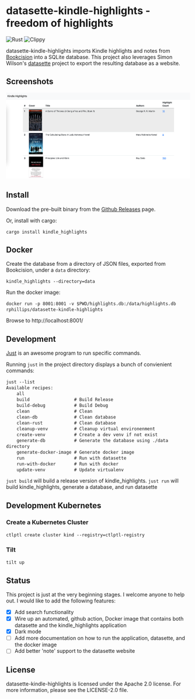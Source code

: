 # datasette-kindle-highlights - freedom of highlights

![Rust](https://github.com/rphillips/datasette-kindle-highlights/workflows/Rust/badge.svg) ![Clippy](https://github.com/rphillips/datasette-kindle-highlights/workflows/Clippy/badge.svg)

datasette-kindle-highlights imports Kindle highlights and notes from [Bookcision](https://readwise.io/bookcision) into a SQLite database. This project also leverages Simon Wilson's [datasette](https://github.com/simonw/datasette) project to export the resulting database as a website. 

## Screenshots

![](https://raw.githubusercontent.com/rphillips/datasette-kindle-highlights/screenshots/screenshot1.png)

## Install

Download the pre-built binary from the [Github
Releases](https://github.com/rphillips/datasette-kindle-highlights/releases)
page.

Or, install with cargo:

```
cargo install kindle_highlights
```

## Docker

Create the database from a directory of JSON files, exported from Bookcision,
under a `data` directory:

```
kindle_highlights --directory=data
```

Run the docker image:

```
docker run -p 8001:8001 -v $PWD/highlights.db:/data/highlights.db rphillips/datasette-kindle-highlights
```

Browse to http://localhost:8001/

## Development

[Just](https://github.com/casey/just) is an awesome program to run specific commands.

Running `just` in the project directory displays a bunch of convienient commands:

```
just --list
Available recipes:
    all
    build                 # Build Release
    build-debug           # Build Debug
    clean                 # Clean
    clean-db              # Clean database
    clean-rust            # Clean database
    cleanup-venv          # Cleanup virtual environenment
    create-venv           # Create a dev venv if not exist
    generate-db           # Generate the database using ./data directory
    generate-docker-image # Generate docker image
    run                   # Run with datasette
    run-with-docker       # Run with docker
    update-venv           # Update virtualenv
```

`just build` will build a release version of kindle_highlights.
`just run` will build kindle_highlights, generate a database, and run datasette

## Development Kubernetes

### Create a Kubernetes Cluster

```
ctlptl create cluster kind --registry=ctlptl-registry
```

### Tilt

```
tilt up
```

## Status

This project is just at the very beginning stages. I welcome anyone to help out. I would like to add the following features:

- [x] Add search functionality
- [x] Wire up an automated, github action, Docker image that contains both datasette and the kindle_highlights application
- [x] Dark mode
- [ ] Add more documentation on how to run the application, datasette, and the docker image
- [ ] Add better 'note' support to the datasette website

## License

datasette-kindle-highlights is licensed under the Apache 2.0 license. For more information, please see the LICENSE-2.0 file.
